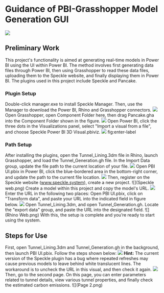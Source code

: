 # Guidance of PBI-Grasshopper Model Generation GUI
![](Monash_University_logo.png)

## Preliminary Work
This project's functionality is aimed at generating real-time models in Power BI using the UI within Power BI. The method involves first generating data files through Power BI, then using Grasshopper to read these data files, uploading them to the Speckle website, and finally displaying them in Power BI. The plugins used in this project include Speckle and Pancake.
### Plugin Setup
Double-click manager.exe to install Speckle Manager. Then, use the Manager to download the Power BI, Rhino and Grasshopper connectors.
![](Connection.png)
 Open Grasshopper, open Component Folder here, then drag Pancake.gha into the Component Folder shown in the figure.
![](GH1.png)
 Open Power BI, click the three dots in the Visualizations panel, select "Import a visual from a file", and choose Speckle Power BI 3D Visual.pbiviz.
![](PBI1.png)
 fig:enter-label
### Path Setup
After installing the plugins, open the Tunnel\_Lining.3dm file in Rhino, launch Grasshopper, and load the Tunnel\_Generation.gh file. In the Import Data group, update the file path to the current location of your file.
![](GH2.png)
 Open PBI UI.pbix in Power BI, click the blue-bordered area in the bottom-right corner, and update the path to the current file location.
![](PBIPY.png)
 Then, register on the Speckle website (www.speckle.system), create a new project.
![](Speckle web.png)
 Create a model within this project and copy the model's URL.
![](ModelURL.png)
 Enter the URL in the following two places: Open PBI UI.pbix, click on "Transform data", and paste your URL into the indicated field in figure below.
![](PBITD.png)
 Open Tunnel\_Lining.3dm, and open Tunnel\_Generation.gh. Locate the "export data" group, and paste the URL into the designated field.
![](Rhino Web.png)
 With this, the setup is complete and you’re ready to start using the system.
## Steps for Use
First, open Tunnel\_Lining.3dm and Tunnel\_Generation.gh in the background, then launch PBI UI.pbix. Follow the steps shown below:
![](PBIUse.png)
 **Hint:** The current version of the Speckle plugin has a bug where repeated refreshes may cause previous models to leave behind white translucent lines. The workaround is to uncheck the URL in this visual, and then check it again. 
![](PBIBUG.png)
 Then, go to the second page. On this page, you can enter parameters related to tunnel details, view various tunnel properties, and finally check the estimated carbon emissions.
![](Page 2.png)
